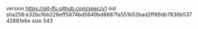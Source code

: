 version https://git-lfs.github.com/spec/v1
oid sha256:e32bcfbb226eff5874bd5649bd8887fa551b52bad2ff89db7836b53742881e6e
size 543
